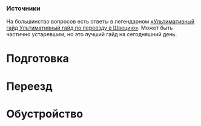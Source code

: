 ### Источники
На большинство вопросов есть ответы в легендарном [«Ультимативный гайд Ультимативный гайд по переезду в Швецию»](https://web.archive.org/web/20210216094141/https://tjournal.ru/s/emigration/328714-ultimativnyy-gayd-po-pereezdu-v-shveciyu). Может быть частично устаревшим, но это лучший гайд на сегодняшний день.

# Подготовка
<!-- TBD: легальные основания для переезда, как найти работу и т.д. -->

# Переезд
<!-- TBD: Какие вещи (не) брать с собой, как перевезти животных, как найти первое жильё и т.д. -->

# Обустройство
<!-- TBD: Как найти постоянное (ха) жильё, что оформлять по приезду, как сервисы магазины, куда обращаться при болезни и т.д.  -->
